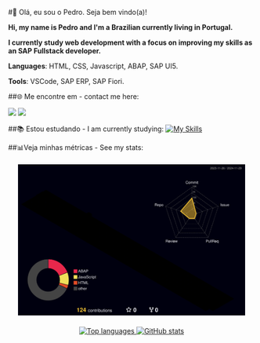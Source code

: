 #👋 Olá, eu sou o Pedro. Seja bem vindo(a)!

<p align="left"> 
   <strong> Hi, my name is Pedro and I'm a Brazilian currently living in Portugal.</strong><br>
   <p> 
   <strong>I currently study web development with a focus on improving my skills as an SAP Fullstack developer.</strong>
   <p>
</p>
<p align="left">
  <strong>Languages</strong>: HTML, CSS, Javascript, ABAP, SAP UI5.
</p>
<p align="left">
  <strong>Tools</strong>: VSCode, SAP ERP, SAP Fiori.
</p>

##🌐 Me encontre em - contact me here: 
<div>
<a href = "mailto:rpedro.honorato@gmail.com"><img loading="lazy" src="https://img.shields.io/badge/Gmail-D14836?style=for-the-badge&logo=gmail&logoColor=white" target="_blank"></a>
<a href="https://www.linkedin.com/in/pedro-honorato" target="_blank"><img loading="lazy" src="https://img.shields.io/badge/-LinkedIn-%230077B5?style=for-the-badge&logo=linkedin&logoColor=white" target="_blank"></a>   
</div>

##📚 Estou estudando - I am currently studying:
[![My Skills](https://skillicons.dev/icons?i=js,html,css,nodejs)](https://skillicons.dev)

##📊Veja minhas métricas - See my stats:
<div align="center" style="margin: 20px;"> 
   <img src="./profile-3d-contrib/profile-night-rainbow.svg" width="800px" alt="Veja minhas métricas - See my stats"></div> 
   <div align="center" style="margin: 20px;"> 
      <a href="https://github.com/rp-honorato"> 
         <img loading="lazy" height="180em" src="https://github-readme-stats.vercel.app/api/top-langs/?username=rp-honorato&layout=compact&langs_count=7&theme=nightowl" alt="Top languages">
         <img loading="lazy" height="180em" src="https://github-readme-stats.vercel.app/api?username=rp-honorato&show_icons=true&theme=nightowl&include_all_commits=true&count_private=true" alt="GitHub stats"></a> </div>
